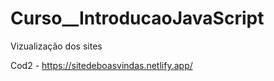 # Curso__IntroducaoJavaScript

Vizualização dos sites

Cod2 - https://sitedeboasvindas.netlify.app/
